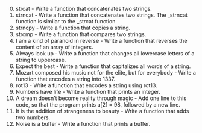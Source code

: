 0. strcat - Write a function that concatenates two strings.
1. strncat - Write a function that concatenates two strings. The _strncat function is similar to the _strcat function
2. strncpy - Write a function that copies a string.
3. strcmp - Write a function that compares two strings.
4. I am a kind of paranoid in reverse - Write a function that reverses the content of an array of integers.
5. Always look up - Write a function that changes all lowercase letters of a string to uppercase.
6. Expect the best - Write a function that capitalizes all words of a string.
7. Mozart composed his music not for the elite, but for everybody - Write a function that encodes a string into 1337.
8. rot13 - Write a function that encodes a string using rot13.
9. Numbers have life - Write a function that prints an integer.
10. A dream doesn't become reality through magic - Add one line to this code, so that the program prints a[2] = 98, followed by a new line.
11. It is the addition of strangeness to beauty - Write a function that adds two numbers.
12. Noise is a buffer - Write a function that prints a buffer.

